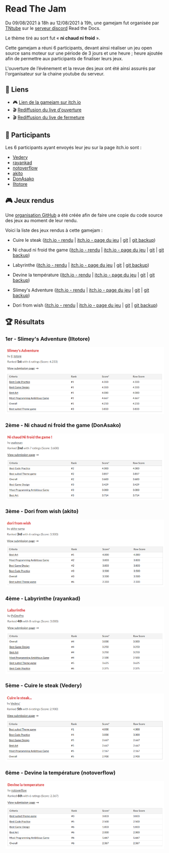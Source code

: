 # Read The Jam

Du 09/08/2021 à 18h au 12/08/2021 à 19h, une gamejam fut organisée par [TNtube](https://github.com/TNtube/) 
sur le [serveur discord](https://discord.readthedocs.fr) Read the Docs.

Le thème tiré au sort fut « **ni chaud ni froid** ».

Cette gamejam a réuni 6 participants, devant ainsi réaliser un jeu open source sans moteur sur une période
de 3 jours et une heure ; heure ajoutée afin de permettre aux participants de finaliser leurs jeux.

L'ouverture de l’événement et la revue des jeux ont été ainsi assurés par l'organisateur sur la chaine 
youtube du serveur.

## 🔗 Liens

- 🎮 [Lien de la gamejam sur itch.io](https://itch.io/jam/readthejam)
- 🎬 [Rediffusion du live d'ouverture](https://www.youtube.com/watch?v=YXKtqz9mibI)
- 🎬 [Rediffusion du live de fermeture](https://www.youtube.com/watch?v=NRjs-Ds8-IE)

## 🧑 Participants

Les 6 participants ayant envoyés leur jeu sur la page itch.io sont :
- [Vedery](https://github.com/Vedery)
- [rayankad](https://github.com/codesuperr)
- [notoverflow](https://github.com/notoverflow)
- [akito](https://github.com/akito-sama)
- [DonAsako](https://github.com/DonAsako)
- [Iltotore](https://github.com/Iltotore)

## 🎮 Jeux rendus

Une [organisation GitHub](https://github.com/readthejam) a été créée afin de faire une copie 
du code source des jeux au moment de leur rendu.

Voici la liste des jeux rendus à cette gamejam :
<!-- - Nom ([itch.io - rendu]() | [itch.io - page du jeu]() | [git]() | [git backup]()) -->
- Cuire le steak ([itch.io - rendu](https://itch.io/jam/readthejam/rate/1155953) | [itch.io - page du jeu](https://vedery.itch.io/cuire-le-steak) | [git](https://github.com/Vedery/cuire-le-steak) | [git backup](https://github.com/readthejam/2021-08-cuire-le-steak))

- Ni chaud ni froid the game ([itch.io - rendu](https://itch.io/jam/readthejam/rate/1156357) | [itch.io - page du jeu](https://asakosan.itch.io/ni-chaud-ni-froid-the-game) | [git](https://github.com/DonAsako/NiChaudNiFroid) | [git backup](https://github.com/readthejam/2021-08-ni-chaud-ni-froid))

- Labyrinthe ([itch.io - rendu](https://itch.io/jam/readthejam/rate/1156697) | [itch.io - page du jeu](https://pydevpro.itch.io/labyrinthe) | [git](https://github.com/codesuperr/labyrinthe) | [git backup](https://github.com/readthejam/2021-08-labyrinthe))

- Devine la température ([itch.io - rendu](https://itch.io/jam/readthejam/rate/1156860) | [itch.io - page du jeu](https://notoverflow.itch.io/devine-la-temperature) | [git](https://github.com/notoverflow/queltemprature) | [git backup](https://github.com/readthejam/2021-08-quelle-temperature))

- Slimey's Adventure ([itch.io - rendu](https://itch.io/jam/readthejam/rate/1156926) | [itch.io - page du jeu](https://il-totore.itch.io/slimey) | [git](https://github.com/Iltotore/slimey) | [git backup](https://github.com/readthejam/2021-08-slimey))

- Dori from wish ([itch.io - rendu](https://itch.io/jam/readthejam/rate/1156936) | [itch.io - page du jeu](https://akito-sama.itch.io/dori-from-wish) | [git](https://github.com/akito-sama/swimming-fish) | [git backup](https://github.com/readthejam/2021-08-swimming-fish))

## 🏆 Résultats

### **1er** - Slimey's Adventure (Iltotore)

![Score Slimey's Adventure](.images/score_1st.png)

### **2ème** - Ni chaud ni froid the game (DonAsako)

![Score Ni chaud ni froid the game](.images/score_2nd.png)

### **3ème** - Dori from wish (akito)

![Score Dori from wish](.images/score_3rd.png)

### **4ème** - Labyrinthe (rayankad)

![Score Labyrinthe](.images/score_4th.png)

### **5ème** - Cuire le steak (Vedery)

![Score Cuire le steak](.images/score_5th.png)

### **6ème** - Devine la température (notoverflow)

![Score Devine la température](.images/score_6th.png)
